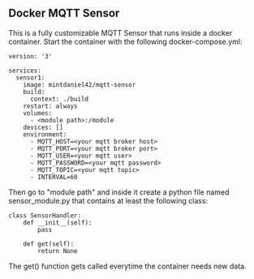 ## Docker MQTT Sensor

This is a fully customizable MQTT Sensor that runs inside a docker container.
Start the container with the following docker-compose.yml:

    version: '3'

    services:
      sensor1:
        image: mintdaniel42/mqtt-sensor
        build:
          context: ./build
        restart: always
        volumes:
          - <module path>:/module
        devices: []
        environment:
          - MQTT_HOST=<your mqtt broker host>
          - MQTT_PORT=<your mqtt broker port>
          - MQTT_USER=<your mqtt user>
          - MQTT_PASSWORD=<your mqtt password> 
          - MQTT_TOPIC=<your mqtt topic>
          - INTERVAL=60

Then go to "module path" and inside it create a python file named sensor_module.py
that contains at least the following class:

    class SensorHandler:
        def __init__(self):
            pass
    
        def get(self):
            return None

The get() function gets called everytime the container needs new data.